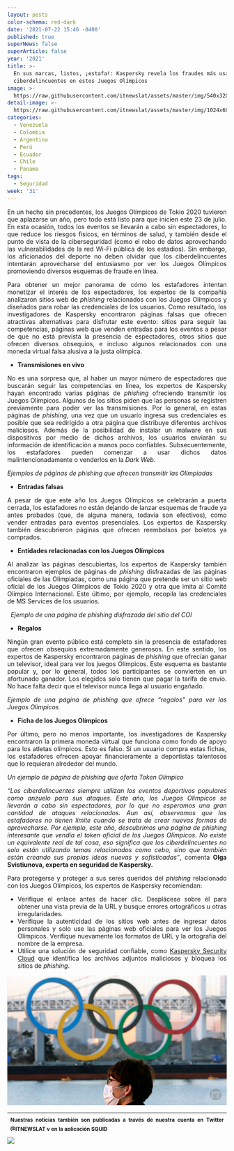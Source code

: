 ```yaml
---
layout: posts
color-schema: red-dark
date: '2021-07-22 15:46 -0400'
published: true
superNews: false
superArticle: false
year: '2021'
title: >-
  En sus marcas, listos, ¡estafa!: Kaspersky revela los fraudes más usados por
  ciberdelincuentes en estos Juegos Olímpicos
image: >-
  https://raw.githubusercontent.com/itnewslat/assets/master/img/540x320/Tokio-2020-p.jpg
detail-image: >-
  https://raw.githubusercontent.com/itnewslat/assets/master/img/1024x680/Tokio-2020-g.jpg
categories:
  - Venezuela
  - Colombia
  - Argentina
  - Perú
  - Ecuador
  - Chile
  - Panama
tags:
  - Seguridad
week: '31'
---
```

<p style="text-align: justify;">En un hecho sin precedentes, los Juegos Olímpicos de Tokio 2020 tuvieron que aplazarse un año, pero todo está listo para que inicien este 23 de julio. En esta ocasión, todos los eventos se llevarán a cabo sin espectadores, lo que reduce los riesgos físicos, en términos de salud, y también desde el punto de vista de la ciberseguridad (como el robo de datos aprovechando las vulnerabilidades de la red Wi-Fi pública de los estadios). Sin embargo, los aficionados del deporte no deben olvidar que los ciberdelincuentes intentarán aprovecharse del entusiasmo por ver los Juegos Olímpicos promoviendo diversos esquemas de fraude en línea.</p>
<p style="text-align: justify;">Para obtener un mejor panorama de cómo los estafadores intentan monetizar el interés de los espectadores, los expertos de la compañía analizaron sitios web de <em>phishing</em> relacionados con los Juegos Olímpicos y diseñados para robar las credenciales de los usuarios. Como resultado, los investigadores de Kaspersky encontraron páginas falsas que ofrecen atractivas alternativas para disfrutar este evento: sitios para seguir las competencias, páginas web que venden entradas para los eventos a pesar de que no está prevista la presencia de espectadores, otros sitios que ofrecen diversos obsequios, e incluso algunos relacionados con una moneda virtual falsa alusiva a la justa olímpica.</p>

<ul style="text-align: justify;">
	<li><strong>Transmisiones en vivo</strong></li>
</ul>
<p style="text-align: justify;">No es una sorpresa que, al haber un mayor número de espectadores que buscarán seguir las competencias en línea, los expertos de Kaspersky hayan encontrado varias páginas de <em>phishing</em> ofreciendo transmitir los Juegos Olímpicos. Algunos de los sitios piden que las personas se registren previamente para poder ver las transmisiones. Por lo general, en estas páginas de <em>phishing</em>, una vez que un usuario ingresa sus credenciales es posible que sea redirigido a otra página que distribuye diferentes archivos maliciosos. Además de la posibilidad de instalar un malware en sus dispositivos por medio de dichos archivos, los usuarios enviarán su información de identificación a manos poco confiables. Subsecuentemente, los estafadores pueden comenzar a usar dichos datos malintencionadamente o venderlos en la <em>Dark Web</em>.</p>
<p style="text-align: justify;"><em>Ejemplos de páginas de phishing que ofrecen transmitir las Olimpiadas</em></p>

<ul style="text-align: justify;">
	<li><strong>Entradas falsas</strong></li>
</ul>
<p style="text-align: justify;">A pesar de que este año los Juegos Olímpicos se celebrarán a puerta cerrada, los estafadores no están dejando de lanzar esquemas de fraude ya antes probados (que, de alguna manera, todavía son efectivos), como vender entradas para eventos presenciales. Los expertos de Kaspersky también descubrieron páginas que ofrecen reembolsos por boletos ya comprados.</p>

<ul style="text-align: justify;">
	<li><strong>Entidades relacionadas con los Juegos Olímpicos</strong></li>
</ul>
<p style="text-align: justify;">Al analizar las páginas descubiertas, los expertos de Kaspersky también encontraron ejemplos de páginas de <em>phishing</em> disfrazadas de las páginas oficiales de las Olimpiadas, como una página que pretende ser un sitio web oficial de los Juegos Olímpicos de Tokio 2020 y otra que imita al Comité Olímpico Internacional. Este último, por ejemplo, recopila las credenciales de MS Services de los usuarios.</p>
<p style="text-align: justify;"><em>  Ejemplo de una página de phishing disfrazada del sitio del COI</em></p>

<ul style="text-align: justify;">
	<li><strong>Regalos</strong></li>
</ul>
<p style="text-align: justify;">Ningún gran evento público está completo sin la presencia de estafadores que ofrecen obsequios extremadamente generosos. En este sentido, los expertos de Kaspersky encontraron páginas de <em>phishing</em> que ofrecían ganar un televisor, ideal para ver los juegos Olímpicos. Este esquema es bastante popular y, por lo general, todos los participantes se convierten en un afortunado ganador. Los elegidos solo tienen que pagar la tarifa de envío. No hace falta decir que el televisor nunca llega al usuario engañado.</p>
<p style="text-align: justify;"><em>Ejemplo de una página de phishing que ofrece “regalos” para ver los Juegos Olímpicos</em></p>

<ul style="text-align: justify;">
	<li><strong>Ficha de los Juegos Olímpicos</strong></li>
</ul>
<p style="text-align: justify;">Por último, pero no menos importante, los investigadores de Kaspersky encontraron la primera moneda virtual que funciona como fondo de apoyo para los atletas olímpicos. Esto es falso. Si un usuario compra estas fichas, los estafadores ofrecen apoyar financieramente a deportistas talentosos que lo requieran alrededor del mundo.</p>
<p style="text-align: justify;"><em>Un ejemplo de página de phishing que oferta Token Olímpico</em></p>
<p style="text-align: justify;"><em>“Los ciberdelincuentes siempre utilizan los eventos deportivos populares como anzuelo para sus ataques. Este año, los Juegos Olímpicos se llevarán a cabo sin espectadores, por lo que no esperamos una gran cantidad de ataques relacionados. Aun así, observamos que los estafadores no tienen límite cuando se trata de crear nuevas formas de aprovecharse. Por ejemplo, este año, descubrimos una página de phishing interesante que vendía el token oficial de los Juegos Olímpicos. No existe un equivalente real de tal cosa, eso significa que los ciberdelincuentes no solo están utilizando temas relacionados como cebo, sino que también están creando sus propias ideas nuevas y sofisticadas”</em>, comenta <strong>Olga Svistiunova, experta en seguridad de Kaspersky.</strong></p>
<p style="text-align: justify;">Para protegerse y proteger a sus seres queridos del <em>phishing</em> relacionado con los Juegos Olímpicos, los expertos de Kaspersky recomiendan:</p>

<ul>
	<li style="text-align: justify;">Verifique el enlace antes de hacer clic. Desplácese sobre él para obtener una vista previa de la URL y busque errores ortográficos u otras irregularidades.</li>
	<li style="text-align: justify;">Verifique la autenticidad de los sitios web antes de ingresar datos personales y solo use las páginas web oficiales para ver los Juegos Olímpicos. Verifique nuevamente los formatos de URL y la ortografía del nombre de la empresa.</li>
	<li style="text-align: justify;">Utilice una solución de seguridad confiable, como <a href="https://latam.kaspersky.com/security-cloud">Kaspersky Security Cloud</a> que identifica los archivos adjuntos maliciosos y bloquea los sitios de <em>phishing</em>.</li>
</ul>

![](https://raw.githubusercontent.com/itnewslat/assets/master/img/540x320/Tokio-2020-p.jpg)

<table style="height: 42px;" width="569">
<tbody>
<tr>
<td style="text-align: justify;"><sub><strong>Nuestras noticias también son publicadas a través de nuestra cuenta en Twitter <a href="https://twitter.com/itnewslat?lang=es">@ITNEWSLAT</a> y en la aplicación <a href="https://squidapp.co/en/">SQUID</a></strong></sub></td>
</tr>
</tbody>
</table>

<img src="https://tracker.metricool.com/c3po.jpg?hash=56f88a41e39ab42c063cc51676587a04"/>